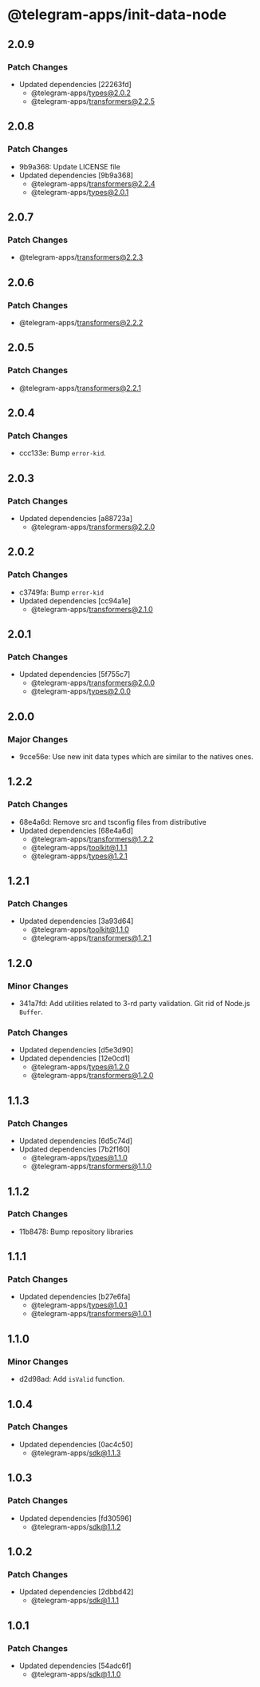 # @telegram-apps/init-data-node

## 2.0.9

### Patch Changes

- Updated dependencies [22263fd]
  - @telegram-apps/types@2.0.2
  - @telegram-apps/transformers@2.2.5

## 2.0.8

### Patch Changes

- 9b9a368: Update LICENSE file
- Updated dependencies [9b9a368]
  - @telegram-apps/transformers@2.2.4
  - @telegram-apps/types@2.0.1

## 2.0.7

### Patch Changes

- @telegram-apps/transformers@2.2.3

## 2.0.6

### Patch Changes

- @telegram-apps/transformers@2.2.2

## 2.0.5

### Patch Changes

- @telegram-apps/transformers@2.2.1

## 2.0.4

### Patch Changes

- ccc133e: Bump `error-kid`.

## 2.0.3

### Patch Changes

- Updated dependencies [a88723a]
  - @telegram-apps/transformers@2.2.0

## 2.0.2

### Patch Changes

- c3749fa: Bump `error-kid`
- Updated dependencies [cc94a1e]
  - @telegram-apps/transformers@2.1.0

## 2.0.1

### Patch Changes

- Updated dependencies [5f755c7]
  - @telegram-apps/transformers@2.0.0
  - @telegram-apps/types@2.0.0

## 2.0.0

### Major Changes

- 9cce56e: Use new init data types which are similar to the natives ones.

## 1.2.2

### Patch Changes

- 68e4a6d: Remove src and tsconfig files from distributive
- Updated dependencies [68e4a6d]
  - @telegram-apps/transformers@1.2.2
  - @telegram-apps/toolkit@1.1.1
  - @telegram-apps/types@1.2.1

## 1.2.1

### Patch Changes

- Updated dependencies [3a93d64]
  - @telegram-apps/toolkit@1.1.0
  - @telegram-apps/transformers@1.2.1

## 1.2.0

### Minor Changes

- 341a7fd: Add utilities related to 3-rd party validation. Git rid of Node.js `Buffer`.

### Patch Changes

- Updated dependencies [d5e3d90]
- Updated dependencies [12e0cd1]
  - @telegram-apps/types@1.2.0
  - @telegram-apps/transformers@1.2.0

## 1.1.3

### Patch Changes

- Updated dependencies [6d5c74d]
- Updated dependencies [7b2f160]
  - @telegram-apps/types@1.1.0
  - @telegram-apps/transformers@1.1.0

## 1.1.2

### Patch Changes

- 11b8478: Bump repository libraries

## 1.1.1

### Patch Changes

- Updated dependencies [b27e6fa]
  - @telegram-apps/types@1.0.1
  - @telegram-apps/transformers@1.0.1

## 1.1.0

### Minor Changes

- d2d98ad: Add `isValid` function.

## 1.0.4

### Patch Changes

- Updated dependencies [0ac4c50]
  - @telegram-apps/sdk@1.1.3

## 1.0.3

### Patch Changes

- Updated dependencies [fd30596]
  - @telegram-apps/sdk@1.1.2

## 1.0.2

### Patch Changes

- Updated dependencies [2dbbd42]
  - @telegram-apps/sdk@1.1.1

## 1.0.1

### Patch Changes

- Updated dependencies [54adc6f]
  - @telegram-apps/sdk@1.1.0
